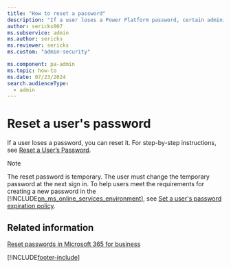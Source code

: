 ```yaml
---
title: "How to reset a password"
description: "If a user loses a Power Platform password, certain administrators can reset it. This page directs you to step-by-step instructions for resetting a password."
author: sericks007
ms.subservice: admin
ms.author: sericks
ms.reviewer: sericks
ms.custom: "admin-security"

ms.component: pa-admin
ms.topic: how-to
ms.date: 07/23/2024
search.audienceType: 
  - admin
---
```

# Reset a user's password

If a user loses a password, you can reset it. For step-by-step instructions, see [Reset a User’s Password](/microsoft-365/admin/add-users/reset-passwords).  
  
> [!NOTE]
> The reset password is temporary. The user must change the temporary password at the next sign in. To help users meet the requirements for creating a new password in the [!INCLUDE[pn_ms_online_services_environment](../includes/pn-ms-online-services-environment.md)], see [Set a user's password expiration policy](/microsoft-365/admin/manage/set-password-expiration-policy).  
  
## Related information

[Reset passwords in Microsoft 365 for business](/microsoft-365/admin/add-users/reset-passwords)

[!INCLUDE[footer-include](../includes/footer-banner.md)]
